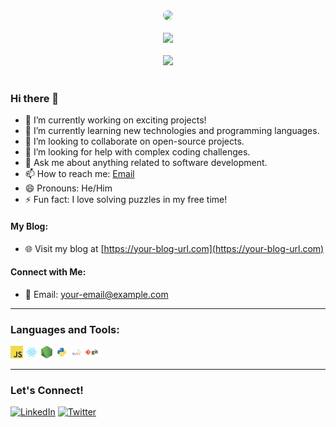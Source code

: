 <!-- Coding GIF -->
<div align="center">
  <img style="border-radius: 100px;" src="https://cdn.jsdelivr.net/gh/sun0225SUN/photos/images/202108300019556.gif" />
</div>
<br>

<!-- GitHub Trophies -->
<div align="center">
  <img src="https://github-profile-trophy.vercel.app/?username=dnAnh1523&theme=gruvbox&row=1&column=6&no-frame=true&no-bg=true" />
</div>
<br>

<!-- GitHub Stats with Custom Gradient Color -->
<div align="center">
  <img height="137px" src="https://github-readme-stats.vercel.app/api?username=dnAnh1523&hide_title=true&hide_border=true&show_icons=true&line_height=21&text_color=fff&icon_color=fff&bg_color=01489C,0159AA,006AB2,0778B9,338BC5,509DCD&theme=white" />
</div>
<br>

### Hi there 👋

- 🔭 I’m currently working on exciting projects!
- 🌱 I’m currently learning new technologies and programming languages.
- 👯 I’m looking to collaborate on open-source projects.
- 🤔 I’m looking for help with complex coding challenges.
- 💬 Ask me about anything related to software development.
- 📫 How to reach me: [Email](mailto:your-email@example.com)
- 😄 Pronouns: He/Him
- ⚡ Fun fact: I love solving puzzles in my free time!

#### My Blog:
- 🌐 Visit my blog at [https://your-blog-url.com](https://your-blog-url.com)

#### Connect with Me:
- 📧 Email: your-email@example.com

---

### Languages and Tools:

<code><img height="20" src="https://raw.githubusercontent.com/github/explore/80688e429a7d4ef2fca1e82350fe8e3517d3494d/topics/javascript/javascript.png"></code>
<code><img height="20" src="https://raw.githubusercontent.com/github/explore/80688e429a7d4ef2fca1e82350fe8e3517d3494d/topics/react/react.png"></code>
<code><img height="20" src="https://raw.githubusercontent.com/github/explore/80688e429a7d4ef2fca1e82350fe8e3517d3494d/topics/nodejs/nodejs.png"></code>
<code><img height="20" src="https://raw.githubusercontent.com/github/explore/80688e429a7d4ef2fca1e82350fe8e3517d3494d/topics/python/python.png"></code>
<code><img height="20" src="https://raw.githubusercontent.com/github/explore/80688e429a7d4ef2fca1e82350fe8e3517d3494d/topics/mysql/mysql.png"></code>
<code><img height="20" src="https://raw.githubusercontent.com/github/explore/80688e429a7d4ef2fca1e82350fe8e3517d3494d/topics/git/git.png"></code>

---

### Let's Connect!

[![LinkedIn](https://img.shields.io/badge/-LinkedIn-blue?style=flat-square&logo=linkedin&logoColor=white)](https://www.linkedin.com/in/your-linkedin-profile/)
[![Twitter](https://img.shields.io/badge/-Twitter-black?style=flat-square&logo=twitter&logoColor=white)](https://twitter.com/your-twitter-profile/)
